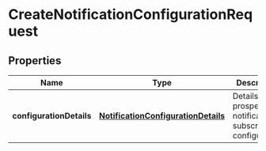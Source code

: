 

# CreateNotificationConfigurationRequest


## Properties

| Name | Type | Description | Notes |
|------------ | ------------- | ------------- | -------------|
|**configurationDetails** | [**NotificationConfigurationDetails**](NotificationConfigurationDetails.md) | Details of the prospective notification subscription configuration. |  |



